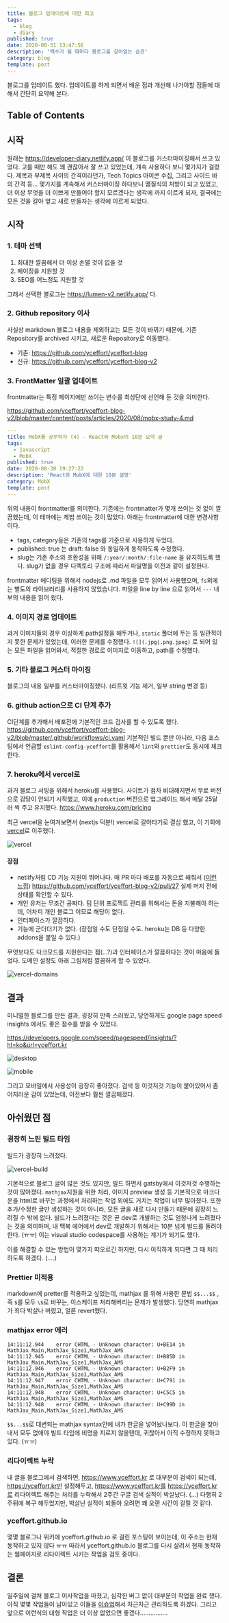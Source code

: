 ```yaml
---
title: 블로그 업데이트에 대한 회고
tags:
  - blog
  - diary
published: true
date: 2020-08-31 13:47:56
description: '백수가 될 때마다 블로그를 갈아엎는 습관'
category: blog
template: post
---
```


블로그를 업데이트 했다. 업데이트를 하게 되면서 배운 점과 개선해 나가야할 점들에 대해서 간단히 요약해 본다.

## Table of Contents

## 시작

원래는 https://developer-diary.netlify.app/ 이 블로그를 커스터마이징해서 쓰고 있었다. 고를 때만 해도 꽤 괜찮아서 잘 쓰고 있었는데, 걔속 사용하다 보니 몇가지가 걸렸다. 제목과 부제목 사이의 간격이라던가, Tech Topics 아이콘 수집, 그리고 사이드 바의 간격 등... 몇가지를 계속해서 커스터마이징 하다보니 땜질식의 처방이 되고 있었고, 더 이상 무엇을 더 이쁘게 만들어야 할지 모르겠다는 생각에 까지 이르게 되자, 결국에는 모든 것을 갈아 엎고 새로 만들자는 생각에 이르게 되었다.

## 시작

### 1. 테마 선택

1. 최대한 깔끔해서 더 이상 손댈 것이 없을 것
2. 페이징을 지원할 것
3. SEO를 어느정도 지원할 것

그래서 선택한 블로그는 https://lumen-v2.netlify.app/ 다.

### 2. Github repository 이사

사실상 markdown 블로그 내용을 제외하고는 모든 것이 바뀌기 때문에, 기존 Repository를 archived 시키고, 새로운 Repository로 이동했다.

- 기존: https://github.com/yceffort/yceffort-blog
- 신규: https://github.com/yceffort/yceffort-blog-v2

### 3. FrontMatter 일괄 업데이트

frontmatter는 특정 페이지에만 쓰이는 변수를 최상단에 선언해 둔 것을 의미한다.

https://github.com/yceffort/yceffort-blog-v2/blob/master/content/posts/articles/2020/08/mobx-study-4.md

```yaml
---
title: MobX를 공부하자 (4) - React와 Mobx의 10분 요약 글
tags:
  - javascript
  - MobX
published: true
date: 2020-08-30 19:27:22
description: 'React와 MobX에 대한 10분 설명'
category: MobX
template: post
---

```

위의 내용이 frontmatter를 의미한다. 기존에는 frontmatter가 몇개 쓰이는 것 없이 깔끔했는데, 이 테마에는 제법 쓰이는 것이 많았다. 아래는 frontmatter에 대한 변경사항이다.

- tags, category등은 기존의 tags를 기준으로 사용하게 두었다.
- published: true 는 draft: false 와 동일하게 동작하도록 수정했다.
- slug는 기존 주소와 호환성을 위해 `/:year/:month/:file-name` 을 유지하도록 했다. slug가 없을 경우 디렉토리 구조에 따라서 파일명을 이전과 같이 설정한다.

frontmatter 에디팅을 위해서 nodejs로 .md 파일을 모두 읽어서 사용했으며, `fs`외에는 별도의 라이브러리를 사용하지 않았습니다. 파일을 line by line 으로 읽어서 `---` 내부의 내용을 읽어 왔다.

### 4. 이미지 경로 업데이트

과거 이미지들의 경우 이상하게 path설정을 해두거나, `static` 폴더에 두는 등 일관적이지 못한 문제가 있었는데, 이러한 문제를 수정했다. `![](.jpg|.png.jpeg)` 로 되어 있는 모든 파일을 읽어와서, 적절한 경로로 이미지로 이동하고, path를 수정했다.

### 5. 기타 블로그 커스터 마이징

블로그의 내용 일부를 커스터마이징했다. (리트윗 기능 제거, 일부 string 변경 등)

### 6. github action으로 CI 단계 추가

CI단계를 추가해서 배포전에 기본적인 코드 검사를 할 수 있도록 했다. https://github.com/yceffort/yceffort-blog-v2/blob/master/.github/workflows/ci.yaml 기본적인 빌드 뿐만 아니라, 다음 포스팅에서 언급할 `eslint-config-yceffort`를 활용해서 `lint`와 `prettier`도 동시에 체크한다.

### 7. heroku에서 vercel로

과거 블로그 서빙을 위해서 heroku를 사용했다. 사이트가 점차 비대해지면서 무료 버전으로 감당이 안되기 시작했고, 이에 `production` 버전으로 업그레이드 해서 매달 25달러 씩 주고 유지했다. https://www.heroku.com/pricing

최근 vercel을 눈여겨보면서 (nextjs 덕분!) vercel로 갈아타기로 결심 했고, 이 기회에 [vercel](https://vercel.com/)로 이주했다.

![vercel](./images/vercel.png)

#### 장점

- netlify처럼 CD 기능 지원이 뛰어나다. 매 PR 마다 배포를 자동으로 해줘서 ([이런 느낌](https://yceffort-blog-v2-4llxkkbh3.vercel.app/)) https://github.com/yceffort/yceffort-blog-v2/pull/27 실제 머지 전에 상태를 확인할 수 있다.
- 개인 유저는 무조건 공짜다. 팀 단위 프로젝트 관리를 위해서는 돈을 지불해야 하는데, 어차피 개인 블로그 이므로 해당이 없다.
- 인터페이스가 깔끔하다.
- 기능에 군더더기가 없다. (장점일 수도 단점일 수도. heroku는 DB 등 다양한 addons을 붙일 수 있다.)

무엇보다도 다크모드를 지원한다는 점(...?)과 인터페이스가 깔끔하다는 것이 마음에 들었다. 도메인 설정도 아래 그림처럼 깔끔하게 할 수 있었다.

![vercel-domains](./images/vercel-domains.png)

## 결과

미니멀한 블로그를 만든 결과, 굉장히 만족 스러웠고, 당연하게도 google page speed insights 에서도 좋은 점수를 받을 수 있었다.

https://developers.google.com/speed/pagespeed/insights/?hl=ko&url=yceffort.kr

![desktop](./images/yceffort-blog-speed-insight-desktop.png)

![mobile](./images/yceffort-blog-speed-insight-mobile.png)

그리고 모바일에서 사용성이 굉장히 좋아졌다. 검색 등 이것저것 기능이 붙어있어서 좀 어지러운 감이 있었는데, 이전보다 훨씬 깔끔해졌다.

## 아쉬웠던 점

### 굉장히 느린 빌드 타임

빌드가 굉장히 느려졌다.

![vercel-build](./images/vercel-build.png)

기본적으로 블로그 글이 많은 것도 있지만, 빌드 하면서 gatsby에서 이것저것 수행하는 것이 많아졌다. `mathjax`지원을 위한 처리, 이미지 preview 생성 등 기본적으로 마크다운을 html로 바꾸는 과정에서 처리하는 작업 외에도 거치는 작업이 너무 많아졌다. 또한 추가/수정한 글만 생성하는 것이 아니라, 모든 글을 새로 다시 만들기 때문에 굉장히 느려질 수 밖에 없다. 빌드가 느려졌다는 것은 곧 dev로 개발하는 것도 엄청나게 느려졌다는 것을 의미하며, 내 맥북 에어에서 dev로 개발하기 위해서는 10분 넘게 빌드를 돌려야 한다. (ㅠㅠ) 이는 visual studio codespace를 사용하는 계기가 되기도 했다.

이를 해결할 수 있는 방법이 몇가지 떠오르긴 하지만, 다시 이직하게 되다면 그 때 처리하도록 하겠다. (....)

### Prettier 미적용

markdown에 pretter를 적용하고 싶었는데, mathjax 를 위해 사용한 문법 `$$...$$` , 즉 `$`를 모두 `\$`로 바꾸는, 이스케이프 처리해버리는 문제가 발생했다. 당연히 mathjax가 죄다 박살나 버렸고, 얼른 revert했다.

### mathjax error 에러

```
14:11:12.944  	error CHTML - Unknown character: U+BE14 in MathJax_Main,MathJax_Size1,MathJax_AMS
14:11:12.945  	error CHTML - Unknown character: U+B85D in MathJax_Main,MathJax_Size1,MathJax_AMS
14:11:12.946  	error CHTML - Unknown character: U+B2F9 in MathJax_Main,MathJax_Size1,MathJax_AMS
14:11:12.947  	error CHTML - Unknown character: U+C791 in MathJax_Main,MathJax_Size1,MathJax_AMS
14:11:12.948  	error CHTML - Unknown character: U+C5C5 in MathJax_Main,MathJax_Size1,MathJax_AMS
14:11:12.948  	error CHTML - Unknown character: U+C99D in MathJax_Main,MathJax_Size1,MathJax_AMS
```

`$$...$$`로 대변되는 mathjax syntax안에 내가 한글을 넣어놨나보다. 이 한글을 찾아내서 모두 없애야 빌드 타임에 비명을 지르지 않을텐데, 귀찮아서 아직 수정하지 못하고 있다. (ㅠㅠ)

### 리다이렉트 누락

내 글을 블로그에서 검색하면, https://www.yceffort.kr 로 대부분이 검색이 되는데, https://yceffort.kr만 설정해두고, https://www.yceffort.kr를 https://yceffort.kr로 리다이렉트 해주는 처리를 누락해서 2주간 구글 검색 실적이 박살났다. (...) 다행히 2주뒤에 복구 해두었지만, 박살난 실적이 되돌아 오려면 꽤 오랜 시간이 걸릴 것 같다.

### yceffort.github.io

몇몇 블로그나 위키에 yceffort.github.io 로 걸린 포스팅이 보이는데, 이 주소는 현재 동작하고 있지 않다 ㅠㅠ 따라서 yceffort.github.io 블로그를 다시 살려서 현재 동작하는 웹페이지로 리다이렉트 시키는 작업을 검토 중이다.

## 결론

일주일에 걸쳐 블로그 이사작업을 마쳤고, 심각한 버그 없이 대부분의 작업을 완료 했다. 아직 몇몇 작업들이 남아있고 이들을 [이슈업](https://github.com/yceffort/yceffort-blog-v2/issues)해서 차근차근 관리하도록 하겠다. 그리고 앞으로 이런식의 대형 작업은 더 이상 없었으면 좋겠다................
